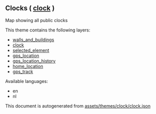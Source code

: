 [//]: # (WARNING: this file is automatically generated. Please find the sources at the bottom and edit those sources)

 Clocks ( [clock](https://mapcomplete.osm.be/clock) ) 
------------------------------------------------------



Map showing all public clocks

This theme contains the following layers:



  - [walls_and_buildings](../Layers/walls_and_buildings.md)
  - [clock](../Layers/clock.md)
  - [selected_element](../Layers/selected_element.md)
  - [gps_location](../Layers/gps_location.md)
  - [gps_location_history](../Layers/gps_location_history.md)
  - [home_location](../Layers/home_location.md)
  - [gps_track](../Layers/gps_track.md)


Available languages:



  - en
  - nl
 

This document is autogenerated from [assets/themes/clock/clock.json](https://github.com/pietervdvn/MapComplete/blob/develop/assets/themes/clock/clock.json)
